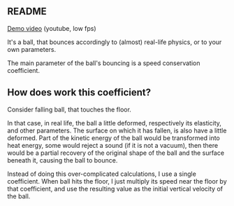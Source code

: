 ## README

[Demo video](https://youtu.be/QkeTCYBJYy8) (youtube, low fps)

It's a ball, that bounces accordingly to (almost) real-life physics, or to your own parameters.

The main parameter of the ball's bouncing is a speed conservation coefficient.

## How does work this coefficient?

Consider falling ball, that touches the floor.

In that case, in real life, the ball a little deformed, respectively its elasticity, and other parameters.
The surface on which it has fallen, is also have a little deformed.
Part of the kinetic energy of the ball would be transformed into heat energy,
some would reject a sound (if it is not a vacuum), then there would be a partial recovery
of the original shape of the ball and the surface beneath it, causing the ball to bounce.

Instead of doing this over-complicated calculations, I use a single coefficient.
When ball hits the floor, I just multiply its speed near the floor by that coefficient,
and use the resulting value as the initial vertical velocity of the ball.
